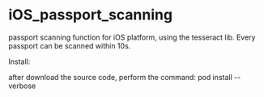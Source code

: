 # iOS_passport_scanning
passport scanning function for iOS platform, using the tesseract lib. Every passport can be scanned within 10s.

Install:

after download the source code, perform the command: pod install --verbose

